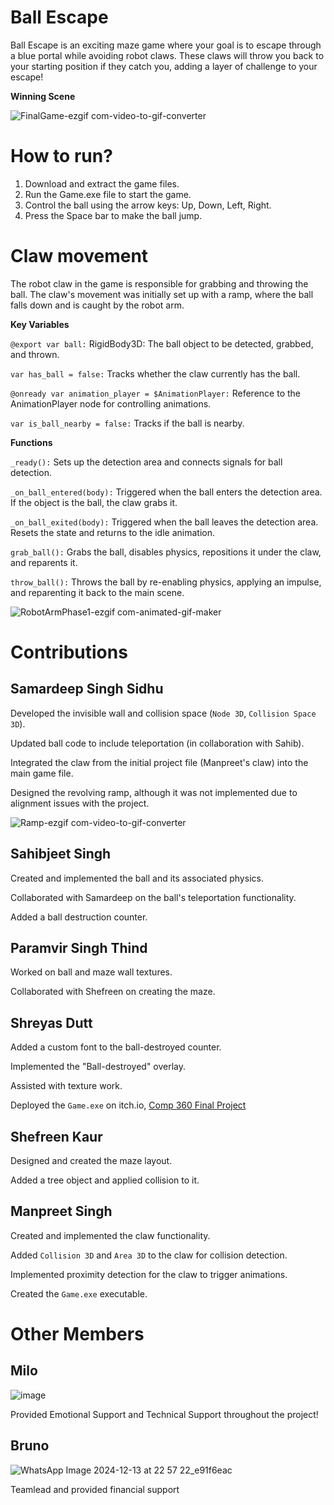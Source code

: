 # Ball Escape
Ball Escape is an exciting maze game where your goal is to escape through a blue portal while avoiding robot claws. These claws will throw you back to your starting position if they catch you, adding a layer of challenge to your escape!


**Winning Scene**

![FinalGame-ezgif com-video-to-gif-converter](https://github.com/user-attachments/assets/f4043673-ce48-4a5b-bb19-af65a176ca39)


# How to run?
1. Download and extract the game files.
2. Run the Game.exe file to start the game.
3. Control the ball using the arrow keys: Up, Down, Left, Right.
4. Press the Space bar to make the ball jump.

# Claw movement

The robot claw in the game is responsible for grabbing and throwing the ball. The claw's movement was initially set up with a ramp, where the ball falls down and is caught by the robot arm.

**Key Variables**

`@export var ball:` RigidBody3D: The ball object to be detected, grabbed, and thrown.

`var has_ball = false:` Tracks whether the claw currently has the ball.

`@onready var animation_player = $AnimationPlayer:` Reference to the AnimationPlayer node for controlling animations.

`var is_ball_nearby = false:` Tracks if the ball is nearby.

**Functions**

`_ready():` Sets up the detection area and connects signals for ball detection.

`_on_ball_entered(body):` Triggered when the ball enters the detection area. If the object is the ball, the claw grabs it.

`_on_ball_exited(body):` Triggered when the ball leaves the detection area. Resets the state and returns to the idle animation.

`grab_ball():` Grabs the ball, disables physics, repositions it under the claw, and reparents it.

`throw_ball():` Throws the ball by re-enabling physics, applying an impulse, and reparenting it back to the main scene.

![RobotArmPhase1-ezgif com-animated-gif-maker](https://github.com/user-attachments/assets/e332f17a-cfb8-4f72-b21d-03bf5a48b4dd)

# Contributions

## Samardeep Singh Sidhu

Developed the invisible wall and collision space (`Node 3D`, `Collision Space 3D`).

Updated ball code to include teleportation (in collaboration with Sahib).

Integrated the claw from the initial project file (Manpreet's claw) into the main game file.

Designed the revolving ramp, although it was not implemented due to alignment issues with the project.

![Ramp-ezgif com-video-to-gif-converter](https://github.com/user-attachments/assets/d3a4b026-9d88-4124-8793-ef1f7cf63673)


## Sahibjeet Singh

Created and implemented the ball and its associated physics.

Collaborated with Samardeep on the ball's teleportation functionality.

Added a ball destruction counter.

## Paramvir Singh Thind

Worked on ball and maze wall textures.

Collaborated with Shefreen on creating the maze.

## Shreyas Dutt

Added a custom font to the ball-destroyed counter.

Implemented the "Ball-destroyed" overlay.

Assisted with texture work.

Deployed the `Game.exe` on itch.io, [Comp 360 Final Project](https://shreyasdutt.itch.io/comp-360-final-project)

## Shefreen Kaur

Designed and created the maze layout.

Added a tree object and applied collision to it.

## Manpreet Singh

Created and implemented the claw functionality.

Added `Collision 3D` and `Area 3D` to the claw for collision detection.

Implemented proximity detection for the claw to trigger animations.

Created the `Game.exe` executable.

# Other Members

## Milo

![image](https://github.com/user-attachments/assets/45b54cf9-9b3d-44fb-9204-c2f3f9ffff77)

Provided Emotional Support and Technical Support throughout the project!

## Bruno

![WhatsApp Image 2024-12-13 at 22 57 22_e91f6eac](https://github.com/user-attachments/assets/88711644-88ad-419d-9d51-4335250fa77a)

Teamlead and provided financial support
